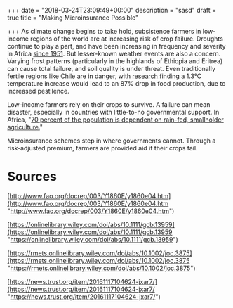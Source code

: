 +++
date = "2018-03-24T23:09:49+00:00"
description = "sasd"
draft = true
title = "Making Microinsurance Possible"

+++
As climate change begins to take hold, subsistence farmers in low-income regions of the world are at increasing risk of crop failure. Droughts continue to play a part, and have been increasing in frequency and severity in Africa [since 1951](https://rmets.onlinelibrary.wiley.com/doi/abs/10.1002/joc.3875). But lesser-known weather events are also a concern. Varying frost patterns (particularly in the highlands of Ethiopia and Eritrea) can cause total failure, and soil quality is under threat. Even traditionally fertile regions like Chile are in danger, with [research ](https://onlinelibrary.wiley.com/doi/abs/10.1111/gcb.13959)finding a 1.3°C  temperature increase would lead to an 87% drop in food production, due to increased pestilence.

Low-income farmers rely on their crops to survive. A failure can mean disaster, especially in countries with little-to-no governmental support. In Africa, "[70 percent of the population is dependent on rain-fed, smallholder agriculture.](https://news.trust.org/item/20161117104624-jxar7/)"

Microinsurance schemes step in where governments cannot. Through a risk-adjusted premium, farmers are provided aid if their crops fail.

# Sources

[http://www.fao.org/docrep/003/Y1860E/y1860e04.htm](http://www.fao.org/docrep/003/Y1860E/y1860e04.htm "http://www.fao.org/docrep/003/Y1860E/y1860e04.htm")

[https://onlinelibrary.wiley.com/doi/abs/10.1111/gcb.13959](https://onlinelibrary.wiley.com/doi/abs/10.1111/gcb.13959 "https://onlinelibrary.wiley.com/doi/abs/10.1111/gcb.13959")

[https://rmets.onlinelibrary.wiley.com/doi/abs/10.1002/joc.3875](https://rmets.onlinelibrary.wiley.com/doi/abs/10.1002/joc.3875 "https://rmets.onlinelibrary.wiley.com/doi/abs/10.1002/joc.3875")

[https://news.trust.org/item/20161117104624-jxar7/](https://news.trust.org/item/20161117104624-jxar7/ "https://news.trust.org/item/20161117104624-jxar7/")